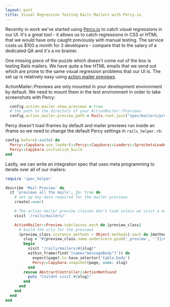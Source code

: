 ```yaml
---
layout: post
title: Visual Regression Testing Rails Mailers with Percy.io
---
```


Recently in work we've started using [Percy.io](https://percy.io/) to catch visual regressions in our UI. It's a great tool - it allows us to catch regressions in CSS or HTML that we would have only caught previously with manual testing. The service costs us $100 a month for 3 developers - compare that to the salary of a dedicated QA and it's a no brainer.

One missing piece of the puzzle which doesn't come out of the box is testing Rails mailers. We have quite a few HTML emails that we send out which are prone to the same visual regression problems that our  UI is. The set up is relatively easy using [action mailer previews](http://guides.rubyonrails.org/4_1_release_notes.html#action-mailer-previews).

ActionMailer::Previews are only mounted in your development environment by default. We need to mount them in the test environment in order to take screenshots with Percy:

```ruby
  config.action_mailer.show_previews = true
  # the path to the directory of your ActionMailer::Previews
  config.action_mailer.preview_path = Rails.root.join("spec/mailers/previews")
```

Percy doesn't load iframes by default and mailer previews run inside an iframe so we need to change the default Percy settings in `rails_helper.rb`:

```ruby
config.before(:suite) do
  Percy::Capybara.use_loader(::Percy::Capybara::Loaders::SprocketsLoader, include_iframes: true)
  Percy::Capybara.initialize_build
end
```

Lastly, we can write an integration spec that uses meta programming to iterate over all of our mailers:

```ruby
require 'spec_helper'

describe 'Mail Preview' do
  it 'previews all the mails', js: true do
    # set up any data required for the mailer previews
    create(:user)

    # The action mailer preview classes don't load unless we visit a mailer url to begin with
    visit '/rails/mailers/'

    ActionMailer::Preview.subclasses.each do |preview_class|
      # build the urls for the previews
      (preview_class.instance_methods - Object.methods).each do |method|
        slug = "#{preview_class.name.underscore.gsub('_preview', '')}/#{method}"
        begin
          visit "/rails/mailers/#{slug}"
          within_frame(find('[name="messageBody"]')) do
            expect(page).to have_selector('table.body')
            Percy::Capybara.snapshot(page, name: slug)
          end
        rescue AbstractController::ActionNotFound
          puts "Couldnt visit #{slug}"
        end
      end
    end
  end
end

```
